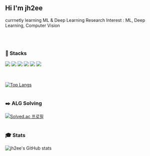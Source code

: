 <div>

## Hi I'm jh2ee

currnetly learning ML & Deep Learning
Research Interest : ML, Deep Learning, Computer Vision

<br><br>

### :floppy_disk: Stacks
<div>
  <img src="https://img.shields.io/badge/C++-00599C?style=flat-square&logo=c%2B%2B&logoColor=white"/>
  <img src="https://img.shields.io/badge/HTML5-E34F26?style=flat-square&logo=HTML5&logoColor=white"/>
  <img src="https://img.shields.io/badge/CSS3-1572B6?style=flat-square&logo=CSS3&logoColor=white"/>
  <img src="https://img.shields.io/badge/React-61DAFB?style=flat&logo=React&logoColor=white"/>
  <img src="https://img.shields.io/badge/JavaScript-F7DF1E?style=flat-square&logo=JavaScript&logoColor=white"/> 
  <img src="https://img.shields.io/badge/Python-3776AB?&style=flat-square&logo=Python&logoColor=white"/>
</div>
<br><br>

[![Top Langs](https://github-readme-stats.vercel.app/api/top-langs/?username=jh2ee&layout=compact)](https://github.com/jh2ee/github-readme-stats)
<br><br>

###  :black_nib: ALG Solving
[![Solved.ac
프로필](http://mazassumnida.wtf/api/v2/generate_badge?boj=ljh0321)](https://solved.ac/ljh0321)
<br><br>

### :mortar_board: Stats
![jh2ee's GitHub stats](https://github-readme-stats.vercel.app/api?username=jh2ee&show_icons=true&theme=radical)

</div>
